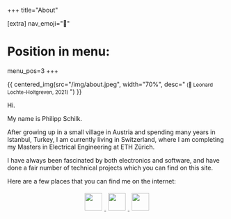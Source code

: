 +++
title="About"

[extra]
nav_emoji="🗿"

# Position in menu:
menu_pos=3
+++

{{ centered_img(src="/img/about.jpeg", width="70%", desc="<small> (📸 Leonard Lochte-Holtgreven, 2021) </small>") }}

Hi.

My name is Philipp Schilk.

After growing up in a small village in Austria and spending many years in Istanbul, Turkey, I am currently
living in Switzerland, where I am completing my Masters in Electrical Engineering
at ETH Zürich.

I have always been fascinated by both electronics and software, and have done a fair number of technical projects
which you can find on this site.

Here are a few places that you can find me on the internet:

<center>
    <a href="https://github.com/schilkp"> <img style="padding: 5px" src="/img/icon/icon_github.svg" width="40px"> </a>
    <a href="&#109;&#097;&#105;&#108;&#116;&#111;:&#115;&#099;&#104;&#105;&#108;&#107;&#046;&#112;&#104;&#105;&#108;&#105;&#112;&#112;&#064;&#103;&#109;&#097;&#105;&#108;&#046;&#099;&#111;&#109;"> <img style="padding: 5px" src="/img/icon/icon_email.svg" width="40px"> </a>
    <a href="https://linkedin.com/in/schilkp"> <img style="padding: 5px" src="/img/icon/icon_linkedin.svg" width="40px"> </a>
</center>
